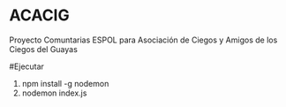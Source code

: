# ACACIG
Proyecto Comuntarias ESPOL para Asociación de Ciegos y Amigos de los Ciegos del Guayas

#Ejecutar
1. npm install -g nodemon
2. nodemon index.js
